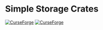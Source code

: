 # Simple Storage Crates
[![CurseForge](http://cf.way2muchnoise.eu/full_simple-storage-crates_downloads.svg)](https://minecraft.curseforge.com/projects/https://www.curseforge.com/minecraft/mc-mods/simple-storage-crates) [![CurseForge](http://cf.way2muchnoise.eu/versions/simple-storage-crates.svg)](https://minecraft.curseforge.com/projects/https://www.curseforge.com/minecraft/mc-mods/simple-storage-crates)
